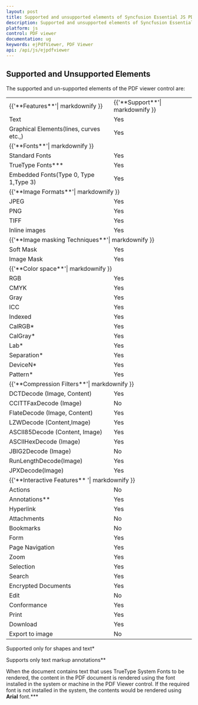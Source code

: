 ```yaml
---
layout: post
title: Supported and unsupported elements of Syncfusion Essential JS PDF viewer.
description: Supported and unsupported elements of Syncfusion Essential JS PDF viewer.
platform: js
control: PDF viewer
documentation: ug
keywords: ejPdfViewer, PDF Viewer
api: /api/js/ejpdfviewer
---
```


## Supported and Unsupported Elements

The supported and un-supported elements of the PDF viewer control are:

<table>
<tr>
<td>
{{'**Features**'| markdownify }}
</td>
<td>
{{'**Support**'| markdownify }}
</td>
</tr>
<tr>
<td>
Text
</td>
<td>
Yes
</td>
</tr>
<tr>
<td>
Graphical Elements(lines, curves etc.,)
</td>
<td>
Yes
</td>
</tr>
<tr>
<td colspan="2" rowspan="1">
{{'**Fonts**'| markdownify }}
</td>
</tr>
<tr>
<td>
Standard Fonts
</td>
<td>
Yes
</td>
</tr>
<tr>
<td>
TrueType Fonts***
</td>
<td>
Yes
</td>
</tr>
<tr>
<td>
Embedded Fonts(Type 0, Type 1,Type 3)
</td>
<td>
Yes
</td>
</tr>
<tr>
<td colspan="2" rowspan="1">
{{'**Image Formats**'| markdownify }}
</td>
</tr>
<tr>
<td>
JPEG
</td>
<td>
Yes
</td>
</tr>
<tr>
<td>
PNG
</td>
<td>
Yes
</td>
</tr>
<tr>
<td>
TIFF
</td>
<td>
Yes
</td>
</tr>
<tr>
<td>
Inline images
</td>
<td>
Yes
</td>
</tr>
<tr>
<td colspan="2" rowspan="1">
{{'**Image masking Techniques**'| markdownify }}
</td>
</tr>
<tr>
<td>
Soft Mask
</td>
<td>
Yes
</td>
</tr>
<tr>
<td>
Image Mask
</td>
<td>
Yes
</td>
</tr>
<tr>
<td colspan="2" rowspan="1">
{{'**Color space**'| markdownify }}
</td>
</tr>
<tr>
<td>
RGB
</td>
<td>
Yes
</td>
</tr>
<tr>
<td>
CMYK
</td>
<td>
Yes
</td>
</tr>
<tr>
<td>
Gray
</td>
<td>
Yes
</td>
</tr>
<tr>
<td>
ICC
</td>
<td>
Yes
</td>
</tr>
<tr>
<td>
Indexed
</td>
<td>
Yes
</td>
</tr>
<tr>
<td>
CalRGB*
</td>
<td>
Yes
</td>
</tr>
<tr>
<td>
CalGray*
</td>
<td>
Yes
</td>
</tr>
<tr>
<td>
Lab*
</td>
<td>
Yes
</td>
</tr>
<tr>
<td>
Separation*
</td>
<td>
Yes
</td>
</tr>
<tr>
<td>
DeviceN*
</td>
<td>
Yes
</td>
</tr>
<tr>
<td>
Pattern*
</td>
<td>
Yes
</td>
</tr>
<tr>
<td colspan="2" rowspan="1">
{{'**Compression Filters**'| markdownify }}
</td>
</tr>
<tr>
<td>
DCTDecode (Image, Content)
</td>
<td>
Yes
</td>
</tr>
<tr>
<td>
CCITTFaxDecode (Image)
</td>
<td>
No
</td>
</tr>
<tr>
<td>
FlateDecode (Image, Content)
</td>
<td>
Yes
</td>
</tr>
<tr>
<td>
LZWDecode (Content,Image)
</td>
<td>
Yes
</td>
</tr>
<tr>
<td>
ASCII85Decode (Content, Image)
</td>
<td>
Yes
</td>
</tr>
<tr>
<td>
ASCIIHexDecode (Image)
</td>
<td>
Yes
</td>
</tr>
<tr>
<td>
JBIG2Decode (Image)
</td>
<td>
No
</td>
</tr>
<tr>
<td>
RunLengthDecode(Image)
</td>
<td>
Yes
</td>
</tr>
<tr>
<td>
JPXDecode(Image)
</td>
<td>
Yes
</td>
</tr>
<tr>
<td colspan="2" rowspan="1">
{{'**Interactive Features** '| markdownify }}
</td>
</tr>
<tr>
<td>
Actions
</td>
<td>
No
</td>
</tr>
<tr>
<td>
Annotations**
</td>
<td>
Yes
</td>
</tr>
<tr>
<td>
Hyperlink
</td>
<td>
Yes
</td>
</tr>
<tr>
<td>
Attachments
</td>
<td>
No
</td>
</tr>
<tr>
<td>
Bookmarks
</td>
<td>
No
</td>
</tr>
<tr>
<td>
Form
</td>
<td>
Yes
</td>
</tr>
<tr>
<td>
Page Navigation 
</td>
<td>
Yes
</td>
</tr>
<tr>
<td>
Zoom
</td>
<td>
Yes
</td>
</tr>
<tr>
<td>
Selection
</td>
<td>
Yes
</td>
</tr>
<tr>
<td>
Search
</td>
<td>
Yes
</td>
</tr>
<tr>
<td>
Encrypted Documents
</td>
<td>
Yes
</td>
</tr>
<tr>
<td>
Edit
</td>
<td>
No
</td>
</tr>
<tr>
<td>
Conformance
</td>
<td>
Yes
</td>
</tr>
<tr>
<td>
Print
</td>
<td>
Yes
</td>
</tr>
<tr>
<td>
Download
</td>
<td>
Yes
</td>
</tr>
<tr>
<td>
Export to image
</td>
<td>
No
</td>
</tr>
</table>

Supported only for shapes and text*

Supports only text markup annotations**

When the document contains text that uses TrueType System Fonts to be rendered, the content in the PDF document is rendered using the font installed in the system or machine in the PDF Viewer control. If the required font is not installed in the system, the contents would be rendered using **Arial** font.***
